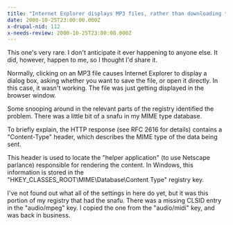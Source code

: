 ```yaml
---
title: "Internet Explorer displays MP3 files, rather than downloading them"
date: 2000-10-25T23:00:00.000Z
x-drupal-nid: 112
x-needs-review: 2000-10-25T23:00:00.000Z
---
```

This one's very rare. I don't anticipate it ever happening to anyone else. It did, however, happen to me, so I thought I'd share it.

Normally, clicking on an MP3 file causes Internet Explorer to display a dialog box, asking whether you want to save the file, or open it directly. In this case, it wasn't working. The file was just getting displayed in the browser window.

Some snooping around in the relevant parts of the registry identified the problem. There was a little bit of a snafu in my MIME type database.

To briefly explain, the HTTP response (see RFC 2616 for details) contains a "Content-Type" header, which describes the MIME type of the data being sent.

This header is used to locate the "helper application" (to use Netscape parlance) responsible for rendering the content. In Windows, this information is stored in the "HKEY_CLASSES_ROOT\MIME\Database\Content Type" registry key.

I've not found out what all of the settings in here do yet, but it was this portion of my registry that had the snafu. There was a missing CLSID entry in the "audio/mpeg" key. I copied the one from the "audio/midi" key, and was back in business.